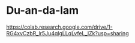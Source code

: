 # Du-an-da-lam
https://colab.research.google.com/drive/1-RG4xvCzbR_lr5Ju4qlgLLqLvfeL_IZk?usp=sharing
